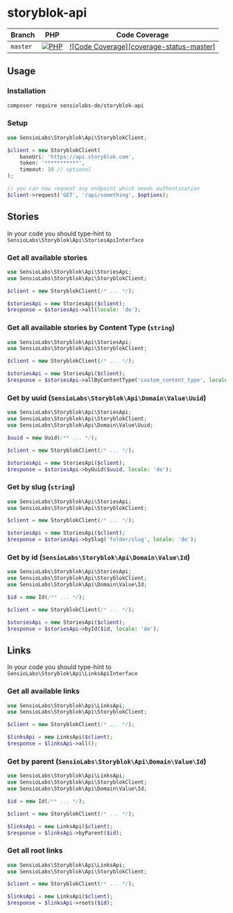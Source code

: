 # storyblok-api

| Branch    | PHP                                         | Code Coverage                                        |
|-----------|---------------------------------------------|------------------------------------------------------|
| `master`  | [![PHP](https://github.com/sensiolabs-de/storyblok-api/actions/workflows/ci.yaml/badge.svg)](https://github.com/sensiolabs-de/storyblok-api/actions/workflows/ci.yaml)  | [![Code Coverage][coverage-status-master]][codecov]  |

## Usage

### Installation

```bash
composer require sensiolabs-de/storyblok-api
```

### Setup

```php
use SensioLabs\Storyblok\Api\StoryblokClient;

$client = new StoryblokClient(
    baseUri: 'https://api.storyblok.com',
    token: '***********',
    timeout: 10 // optional
);

// you can now request any endpoint which needs authentication
$client->request('GET', '/api/something', $options);
```

## Stories

In your code you should type-hint to `SensioLabs\Storyblok\Api\StoriesApiInterface`

### Get all available stories

```php
use SensioLabs\Storyblok\Api\StoriesApi;
use SensioLabs\Storyblok\Api\StoryblokClient;

$client = new StoryblokClient(/* ... */);

$storiesApi = new StoriesApi($client);
$response = $storiesApi->all(locale: 'de');
```

### Get all available stories by Content Type (`string`)

```php
use SensioLabs\Storyblok\Api\StoriesApi;
use SensioLabs\Storyblok\Api\StoryblokClient;

$client = new StoryblokClient(/* ... */);

$storiesApi = new StoriesApi($client);
$response = $storiesApi->allByContentType('custom_content_type', locale: 'de');
```

### Get by uuid (`SensioLabs\Storyblok\Api\Domain\Value\Uuid`)

```php
use SensioLabs\Storyblok\Api\StoriesApi;
use SensioLabs\Storyblok\Api\StoryblokClient;
use SensioLabs\Storyblok\Api\Domain\Value\Uuid;

$uuid = new Uuid(/** ... */);

$client = new StoryblokClient(/* ... */);

$storiesApi = new StoriesApi($client);
$response = $storiesApi->byUuid($uuid, locale: 'de');
```

### Get by slug (`string`)

```php
use SensioLabs\Storyblok\Api\StoriesApi;
use SensioLabs\Storyblok\Api\StoryblokClient;

$client = new StoryblokClient(/* ... */);

$storiesApi = new StoriesApi($client);
$response = $storiesApi->bySlug('folder/slug', locale: 'de');
```


### Get by id (`SensioLabs\Storyblok\Api\Domain\Value\Id`)

```php
use SensioLabs\Storyblok\Api\StoriesApi;
use SensioLabs\Storyblok\Api\StoryblokClient;
use SensioLabs\Storyblok\Api\Domain\Value\Id;

$id = new Id(/** ... */);

$client = new StoryblokClient(/* ... */);

$storiesApi = new StoriesApi($client);
$response = $storiesApi->byId($id, locale: 'de');
```


## Links

In your code you should type-hint to `SensioLabs\Storyblok\Api\LinksApiInterface`

### Get all available links

```php
use SensioLabs\Storyblok\Api\LinksApi;
use SensioLabs\Storyblok\Api\StoryblokClient;

$client = new StoryblokClient(/* ... */);

$linksApi = new LinksApi($client);
$response = $linksApi->all();
```

### Get by parent (`SensioLabs\Storyblok\Api\Domain\Value\Id`)

```php
use SensioLabs\Storyblok\Api\LinksApi;
use SensioLabs\Storyblok\Api\StoryblokClient;
use SensioLabs\Storyblok\Api\Domain\Value\Id;

$id = new Id(/** ... */);

$client = new StoryblokClient(/* ... */);

$linksApi = new LinksApi($client);
$response = $linksApi->byParent($id);
```

### Get all root links

```php
use SensioLabs\Storyblok\Api\LinksApi;
use SensioLabs\Storyblok\Api\StoryblokClient;

$client = new StoryblokClient(/* ... */);

$linksApi = new LinksApi($client);
$response = $linksApi->roots($id);
```

[actions]: https://github.com/sensiolabs-de/storyblok-api/actions
[codecov]: https://codecov.io/gh/sensiolabs-de/storyblok-api
